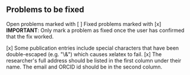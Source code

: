 ## Problems to be fixed

Open problems marked with [ ]
Fixed problems marked with [x]
**IMPORTANT**: Only mark a problem as fixed once the user has confirmed that the fix worked.


[x] Some publication entries include special characters that have been double-escaped (e.g. "\\&") which causes xelatex to fail.
[x] The researcher's full address should be listed in the first column under their name.  The email and ORCID id should be in the second column.
